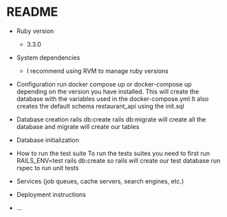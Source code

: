 # README

* Ruby version
    - 3.3.0

* System dependencies
    - I recommend using RVM to manage ruby versions

* Configuration
    run docker compose up or docker-compose up depending on the version you have installed.
    This will create the database with the variables used in the docker-compose.yml
    It also creates the default schema restaurant_api using the init.sql

* Database creation
    rails db:create rails db:migrate will create all the database and migrate will create our tables
    
* Database initialization

* How to run the test suite
    To  run the tests suites you need to first run  RAILS_ENV=test rails db:create so rails will create our test database
    run rspec to run unit tests

* Services (job queues, cache servers, search engines, etc.)

* Deployment instructions

* ...
